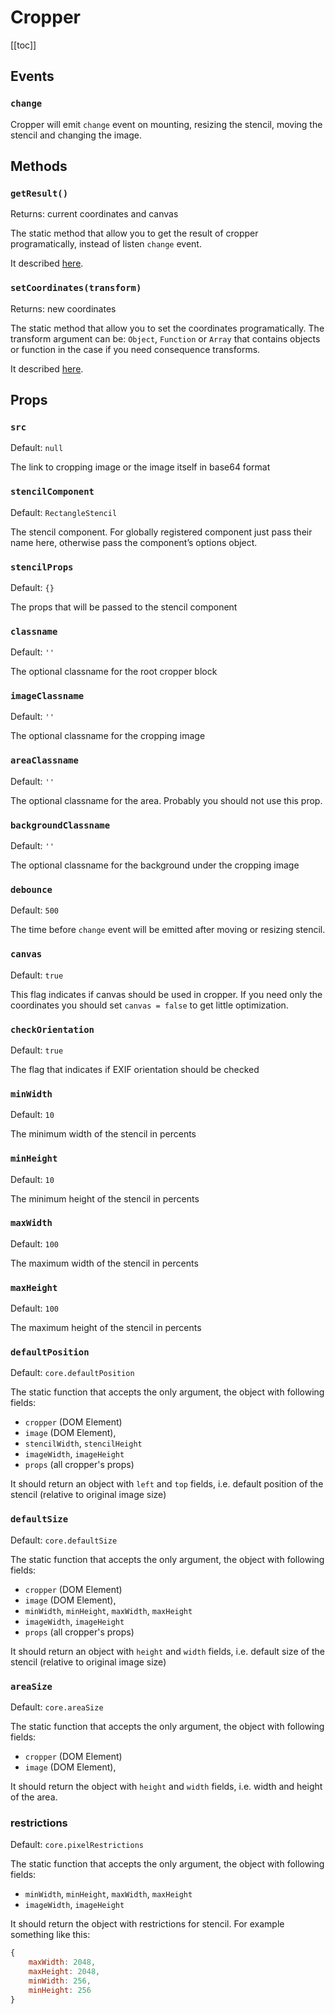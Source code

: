 # Cropper

[[toc]]

## Events

### `change`

Cropper will emit `change` event on mounting, resizing the stencil, moving the stencil and changing the image.

## Methods

### `getResult()`
Returns: current coordinates and canvas

The static method that allow you to get the result of cropper programatically, instead of listen `change` event.

It described [here](/tutorials/recipes.html#second-method).


### `setCoordinates(transform)`
Returns: new coordinates

The static method that allow you to set the coordinates programatically. The transform argument can be: `Object`, `Function` or `Array` that contains objects or function in the case if you need consequence transforms.

It described [here](/tutorials/recipes.html#second-method).

## Props

### `src`
Default: `null`

The link to cropping image or the image itself in base64 format

### `stencilComponent`
Default: `RectangleStencil`

The stencil component. For globally registered component just pass their name here, otherwise pass the component’s options object.


### `stencilProps`
Default: `{}`

The props that will be passed to the stencil component


### `classname`
Default: `''`

The optional classname for the root cropper block


### `imageClassname`
Default: `''`

The optional classname for the cropping image


### `areaClassname`
Default: `''`

The optional classname for the area. Probably you should not use this prop.


### `backgroundClassname`
Default: `''`

The optional classname for the background under the cropping image

### `debounce`
Default: `500`

The time before `change` event will be emitted after moving or resizing stencil.

### `canvas`
Default: `true`

This flag indicates if canvas should be used in cropper. If you need only the coordinates you should set `canvas = false` to get little optimization.

### `checkOrientation`
Default: `true`

The flag that indicates if EXIF orientation should be checked

### `minWidth`
Default: `10`

The minimum width of the stencil in percents

### `minHeight`
Default: `10`

The minimum height of the stencil in percents

### `maxWidth`
Default: `100`

The maximum width of the stencil in percents

### `maxHeight`
Default: `100`

The maximum height of the stencil in percents

### `defaultPosition`
Default: `core.defaultPosition`

The static function that accepts the only argument, the object with following fields:
- `cropper` (DOM Element)
- `image` (DOM Element),
- `stencilWidth`, `stencilHeight`
- `imageWidth`, `imageHeight`
- `props` (all cropper's props)

It should return an object with `left` and `top` fields, i.e. default position of the stencil (relative to original image size)

### `defaultSize`
Default: `core.defaultSize`

The static function that accepts the only argument, the object with following fields:
- `cropper` (DOM Element)
- `image` (DOM Element),
- `minWidth`, `minHeight`, `maxWidth`, `maxHeight`
- `imageWidth`, `imageHeight`
- `props` (all cropper's props)

It should return an object with `height` and `width` fields, i.e. default size of the stencil (relative to original image size)

### `areaSize`
Default: `core.areaSize`

The static function that accepts the only argument, the object with following fields:
- `cropper` (DOM Element)
- `image` (DOM Element),

It should return the object with `height` and `width` fields, i.e. width and height of the area.

### restrictions
Default: `core.pixelRestrictions`

The static function that accepts the only argument, the object with following fields:
- `minWidth`, `minHeight`, `maxWidth`, `maxHeight`
- `imageWidth`, `imageHeight`

It should return the object with restrictions for stencil. For example something like this:
```js
{
	maxWidth: 2048,
	maxHeight: 2048,
	minWidth: 256,
	minHeight: 256
}
```
